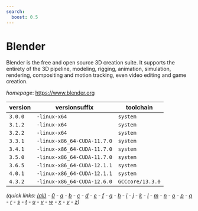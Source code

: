 ```yaml
---
search:
  boost: 0.5
---
```

# Blender

Blender is the free and open source 3D creation suite. It supports the entirety of the 3D pipeline, modeling, rigging, animation, simulation, rendering, compositing and motion tracking, even video editing and game creation.

*homepage*: <https://www.blender.org>

version | versionsuffix | toolchain
--------|---------------|----------
``3.0.0`` | ``-linux-x64`` | ``system``
``3.1.2`` | ``-linux-x64`` | ``system``
``3.2.2`` | ``-linux-x64`` | ``system``
``3.3.1`` | ``-linux-x86_64-CUDA-11.7.0`` | ``system``
``3.4.1`` | ``-linux-x86_64-CUDA-11.7.0`` | ``system``
``3.5.0`` | ``-linux-x86_64-CUDA-11.7.0`` | ``system``
``3.6.5`` | ``-linux-x86_64-CUDA-12.1.1`` | ``system``
``4.0.1`` | ``-linux-x86_64-CUDA-12.1.1`` | ``system``
``4.3.2`` | ``-linux-x86_64-CUDA-12.6.0`` | ``GCCcore/13.3.0``


*(quick links: [(all)](../index.md) - [0](../0/index.md) - [a](../a/index.md) - [b](../b/index.md) - [c](../c/index.md) - [d](../d/index.md) - [e](../e/index.md) - [f](../f/index.md) - [g](../g/index.md) - [h](../h/index.md) - [i](../i/index.md) - [j](../j/index.md) - [k](../k/index.md) - [l](../l/index.md) - [m](../m/index.md) - [n](../n/index.md) - [o](../o/index.md) - [p](../p/index.md) - [q](../q/index.md) - [r](../r/index.md) - [s](../s/index.md) - [t](../t/index.md) - [u](../u/index.md) - [v](../v/index.md) - [w](../w/index.md) - [x](../x/index.md) - [y](../y/index.md) - [z](../z/index.md))*

